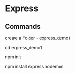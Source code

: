 # Express


<h2>Commands </h2>

create a Folder - express_demo1

cd express_demo1

npm init

npm install express nodemon
